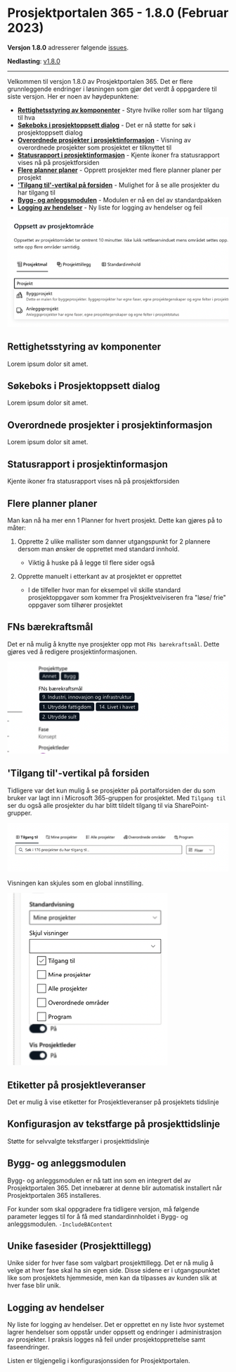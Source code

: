 # Prosjektportalen 365 - 1.8.0 (Februar 2023)

**Versjon 1.8.0** adresserer følgende [issues](https://github.com/Puzzlepart/prosjektportalen365/issues?q=is%3Aissue+is%3Aclosed+milestone%3A1.8).

**Nedlasting**: [v1.8.0](https://github.com/Puzzlepart/prosjektportalen365/releases)

---

Velkommen til versjon 1.8.0 av Prosjektportalen 365. Det er flere grunnleggende endringer i løsningen som gjør det verdt å oppgardere til siste versjon. Her er noen av høydepunktene:

- **[Rettighetsstyring av komponenter](#rettighetsstyring-av-komponenter)** - Styre hvilke roller som har tilgang til hva
- **[Søkeboks i prosjektoppsett dialog](#søkeboks-i-prosjektoppsett-dialog)** - Det er nå støtte for søk i prosjektoppsett dialog
- **[Overordnede prosjekter i prosjektinformasjon](#overordnede-prosjekter-i-prosjektinformasjon)** - Visning av overordnede prosjekter som prosjektet er tilknyttet til
- **[Statusrapport i prosjektinformasjon](#statusrapport-i-prosjektinformasjon)** - Kjente ikoner fra statusrapport vises nå på prosjektforsiden
- **[Flere planner planer](#flere-planner-planer)** - Opprett prosjekter med flere planner planer per prosjekt
- **['Tilgang til'-vertikal på forsiden](#tilgang-til-vertikal-på-forsiden)** - Mulighet for å se alle prosjekter du har tilgang til
- **[Bygg- og anleggsmodulen](#bygg--og-anleggsmodulen)** - Modulen er nå en del av standardpakken
- **[Logging av hendelser](#bygg--og-anleggsmodulen)** - Ny liste for logging av hendelser og feil

![image](./assets/ba-mal.png)

## Rettighetsstyring av komponenter

Lorem ipsum dolor sit amet.

## Søkeboks i Prosjektoppsett dialog

Lorem ipsum dolor sit amet.

## Overordnede prosjekter i prosjektinformasjon

Lorem ipsum dolor sit amet.

## Statusrapport i prosjektinformasjon

Kjente ikoner fra statusrapport vises nå på prosjektforsiden

## Flere planner planer

Man kan nå ha mer enn 1 Planner for hvert prosjekt. Dette kan gjøres på to måter: 

1. Opprette 2 ulike mallister som danner utgangspunkt for 2 plannere dersom man ønsker de opprettet med standard innhold.  

   - Viktig å huske på å legge til flere sider også 

2. Opprette manuelt i etterkant av at prosjektet er opprettet 

   - I de tilfeller hvor man for eksempel vil skille standard prosjektoppgaver som kommer fra Prosjektveiviseren fra "løse/ frie" oppgaver som tilhører prosjektet 

## FNs bærekraftsmål

Det er nå mulig å knytte nye prosjekter opp mot `FNs bærekraftsmål`. Dette gjøres ved å redigere prosjektinformasjonen.

![image](./assets/fns-baerekraftsmal.png)

## 'Tilgang til'-vertikal på forsiden

Tidligere var det kun mulig å se prosjekter på portalforsiden der du som bruker var lagt inn i Microsoft 365-gruppen for prosjektet. Med `Tilgang til` ser du også alle prosjekter du har blitt tildelt tilgang til via SharePoint-grupper.

![image](./assets/tilgang-til-vertikal.png)

Visningen kan skjules som en global innstilling.

![image](./assets/tilgang-til-visning.png)

## Etiketter på prosjektleveranser

Det er mulig å vise etiketter for Prosjektleveranser på prosjektets tidslinje

## Konfigurasjon av tekstfarge på prosjekttidslinje

Støtte for selvvalgte tekstfarger i prosjekttidslinje

## Bygg- og anleggsmodulen

Bygg- og anleggsmodulen er nå tatt inn som en integrert del av Prosjektportalen 365. Det innebærer at denne blir automatisk installert når Prosjektportalen 365 installeres.

For kunder som skal oppgradere fra tidligere versjon, må følgende parameter legges til for å få med standardinnholdet i Bygg- og anleggsmodulen. `-IncludeBAContent`

## Unike fasesider (Prosjekttillegg)

Unike sider for hver fase som valgbart prosjekttillegg. Det er nå mulig å velge at hver fase skal ha sin egen side. Disse sidene er i utgangspunktet like som prosjektets hjemmeside, men kan da tilpasses av kunden slik at hver fase blir unik.

## Logging av hendelser

Ny liste for logging av hendelser. Det er opprettet en ny liste hvor systemet lagrer hendelser som oppstår under oppsett og endringer i administrasjon av prosjekter. I praksis logges nå feil under prosjektopprettelse samt faseendringer.

Listen er tilgjengelig i konfigurasjonssiden for Prosjektportalen.
